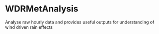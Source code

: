 # WDRMetAnalysis
Analyse raw hourly data and provides useful outputs for understanding of wind driven rain effects
